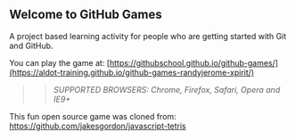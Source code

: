 ## Welcome to GitHub Games

A project based learning activity for people who are getting started with Git and GitHub.

You can play the game at: [https://githubschool.github.io/github-games/](https://aldot-training.github.io/github-games-randyjerome-xpirit/)

>> _*SUPPORTED BROWSERS*: Chrome, Firefox, Safari, Opera and IE9+_

This fun open source game was cloned from: https://github.com/jakesgordon/javascript-tetris
